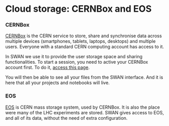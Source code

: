 # Cloud storage: CERNBox and EOS

### CERNBox

[CERNBox](https://cernbox.cern.ch) is the CERN service to store, share and synchronise data across multiple devices (smartphones, tablets, laptops,
desktops) and multiple users. Everyone with a standard CERN computing account has access to it.

In SWAN we use it to provide the user storage space and sharing functionalities. To start a session, you need 
to active your CERNBox account first. To do it, [access this page](https://cernbox.cern.ch).

You will then be able to see all your files from the SWAN interface. And it is here that all your projects and notebooks will live.

### EOS

[EOS](http://eos.web.cern.ch/) is CERN mass storage system, used by CERNBox. It is also the place were many of the LHC experiments are stored.
SWAN gives access to EOS, and all of its data, without the need of extra configuration.